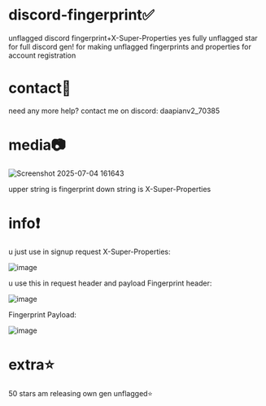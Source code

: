 # discord-fingerprint✅
unflagged discord fingerprint+X-Super-Properties yes fully unflagged star for full discord gen!
for making unflagged fingerprints and properties for account registration



# contact📱
need any more help?
contact me on discord:
daapianv2_70385



# media📷



![Screenshot 2025-07-04 161643](https://github.com/user-attachments/assets/ce5328a9-c74a-4daf-8c98-d78a09f41502)




upper string is fingerprint down string is X-Super-Properties


# info❗





u just use in signup request
X-Super-Properties:



![image](https://github.com/user-attachments/assets/f58db93d-91ba-4a51-bf6c-83b47cad1751)






u use this in request header and payload
Fingerprint header:




![image](https://github.com/user-attachments/assets/00b406b6-5cc4-46f8-87c9-8ded567f9215)







Fingerprint Payload:



![image](https://github.com/user-attachments/assets/ff000bbb-2634-4948-b383-66e13c25d6f9)







# extra⭐
50 stars am releasing own gen unflagged⭐
